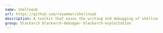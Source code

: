 ```yaml
---
name: shellnoob
url: https://github.com/reyammer/shellnoob
description: A toolkit that eases the writing and debugging of shellcode.
group: blackarch blackarch-debugger blackarch-exploitation
---
```

